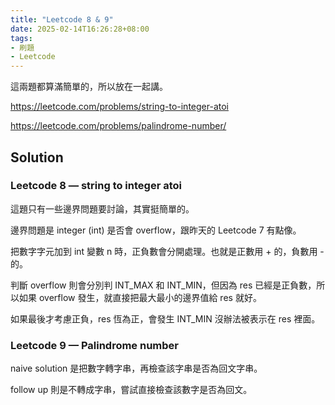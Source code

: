 ```yaml
---
title: "Leetcode 8 & 9"
date: 2025-02-14T16:26:28+08:00
tags:
- 刷題
- Leetcode
---
```


這兩題都算滿簡單的，所以放在一起講。

https://leetcode.com/problems/string-to-integer-atoi

https://leetcode.com/problems/palindrome-number/
## Solution
### Leetcode 8 — string to integer atoi

這題只有一些邊界問題要討論，其實挺簡單的。

邊界問題是 integer (int) 是否會 overflow，跟昨天的 Leetcode 7 有點像。

把數字字元加到 int 變數 n 時，正負數會分開處理。也就是正數用 + 的，負數用 - 的。

判斷 overflow 則會分別判 INT_MAX 和 INT_MIN，但因為 res 已經是正負數，所以如果 overflow 發生，就直接把最大最小的邊界值給 res 就好。

如果最後才考慮正負，res 恆為正，會發生 INT_MIN 沒辦法被表示在 res 裡面。
### Leetcode 9 — Palindrome number

naive solution 是把數字轉字串，再檢查該字串是否為回文字串。

follow up 則是不轉成字串，嘗試直接檢查該數字是否為回文。